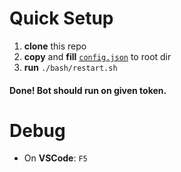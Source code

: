 # Quick Setup

1. **clone** this repo
1. **copy** and **fill** [`config.json`](https://github.com/framefighter/framebot/blob/master/docs/config.json) to root dir
1. **run** `./bash/restart.sh`

#### Done! Bot should run on given token.

# Debug

- On **VSCode**: `F5`
